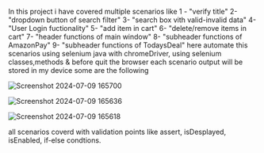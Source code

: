 In this project i have covered multiple scenarios like 
1 - "verify title"
2- "dropdown button of search filter"
3- "search box vith valid-invalid data"
4- "User Login fuctionality"
5- "add item in cart"
6- "delete/remove items in cart"
7- "header functions of main window"
8- "subheader functions of AmazonPay"
9- "subheader functions of TodaysDeal"
here automate this scenarios using selenium java with chromeDriver, using selenium classes,methods & before quit the browser each scenario output will be stored in my device
some are the following

![Screenshot 2024-07-09 165700](https://github.com/user-attachments/assets/fa90b420-41a2-4e27-b72c-ae045d90d4e5)

![Screenshot 2024-07-09 165636](https://github.com/user-attachments/assets/2d050994-8eca-4cc3-aa27-72d3a0c2b132)

![Screenshot 2024-07-09 165618](https://github.com/user-attachments/assets/b2fe351f-215d-43be-b813-3ff15df4d505)



all scenarios coverd with validation points like assert, isDesplayed, isEnabled, if-else condtions. 
